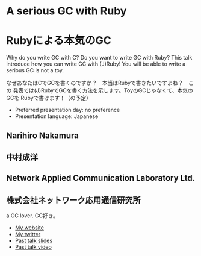 # A serious GC with Ruby
# Rubyによる本気のGC

Why do you write GC with C?  Do you want to write GC with Ruby?  This
talk introduce how you can write GC with (J)Ruby!  You will be able to
write a serious GC is not a toy.

なぜあなたはCでGCを書くのですか？　本当はRubyで書きたいですよね？　この
発表では(J)RubyでGCを書く方法を示します。ToyのGCじゃなくて、本気のGCを
Rubyで書けます！（の予定）

- Preferred presentation day: no preference
- Presentation language: Japanese

## Narihiro Nakamura
## 中村成洋

## Network Applied Communication Laboratory Ltd.
## 株式会社ネットワーク応用通信研究所

a GC lover.
GC好き。

- [My website](http://www.narihiro.info)
- [My twitter](https://twitter.com/#!/nari3)
- [Past talk slides](http://www.slideshare.net/authorNari/)
- [Past talk video](http://www.example.org)
